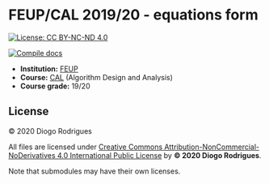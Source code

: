 # FEUP/CAL 2019/20 - equations form

[![License: CC BY-NC-ND 4.0](https://img.shields.io/badge/License-CC%20BY--NC--ND%204.0-lightgrey.svg)](https://creativecommons.org/licenses/by-nc-nd/4.0/)

[![Compile docs](https://github.com/dmfrodrigues/feup-cal-exam/actions/workflows/main.yml/badge.svg)](https://github.com/dmfrodrigues/feup-cal-exam/actions/workflows/main.yml)

- **Institution:** [FEUP](https://sigarra.up.pt/feup/en/web_page.Inicial)
- **Course:** [CAL](https://sigarra.up.pt/feup/en/UCURR_GERAL.FICHA_UC_VIEW?pv_ocorrencia_id=436441) (Algorithm Design and Analysis)
- **Course grade:** 19/20

## License

© 2020 Diogo Rodrigues

All files are licensed under [Creative Commons Attribution-NonCommercial-NoDerivatives 4.0 International Public License](LICENSE) by **© 2020 Diogo Rodrigues**.

Note that submodules may have their own licenses.
